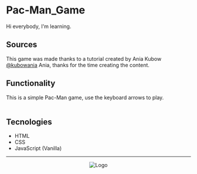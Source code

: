 

# Pac-Man_Game #
Hi everybody, I'm learning.

## Sources ##
This game was made thanks to a tutorial created by Ania Kubow [@kubowania](https://github.com/kubowania)
Ania, thanks for the time creating the content.


## Functionality ##
This is a simple Pac-Man game, use the keyboard arrows to play.
<br><br>

## Tecnologies ##
- HTML
- CSS
- JavaScript (Vanilla)

<hr>
<div align="center">

![Logo](https://i.ibb.co/yW1Rxb6/JOHN-K-LOGO.png)
  
  </div>
